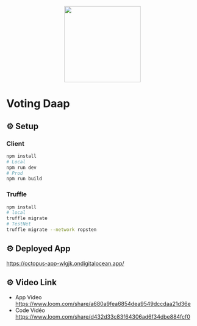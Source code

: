 <p align="center">
    <img src="https://avatars.githubusercontent.com/u/65595746?s=280&v=4"  width="200" height="200">
</p>

# Voting Daap

## ⚙️ Setup

### Client
```sh
npm install
# Local
npm run dev 
# Prod
npm run build
```

### Truffle
```sh
npm install
# local
truffle migrate
# TestNet
truffle migrate --network ropsten
```

## ⚙️ Deployed App

https://octopus-app-wlgjk.ondigitalocean.app/

## ⚙️ Video Link
- App Video https://www.loom.com/share/a680a9fea6854dea9549dccdaa21d36e
- Code Vidéo https://www.loom.com/share/d432d33c83f64306ad6f34dbe884fcf0
